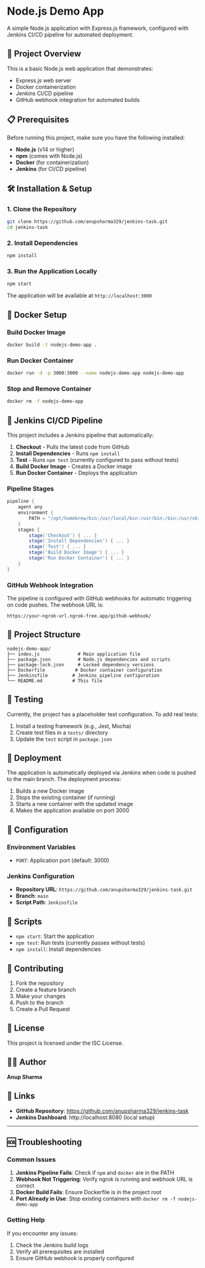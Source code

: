 # Node.js Demo App

A simple Node.js application with Express.js framework, configured with Jenkins CI/CD pipeline for automated deployment.

## 🚀 Project Overview

This is a basic Node.js web application that demonstrates:
- Express.js web server
- Docker containerization
- Jenkins CI/CD pipeline
- GitHub webhook integration for automated builds

## 📋 Prerequisites

Before running this project, make sure you have the following installed:

- **Node.js** (v14 or higher)
- **npm** (comes with Node.js)
- **Docker** (for containerization)
- **Jenkins** (for CI/CD pipeline)

## 🛠️ Installation & Setup

### 1. Clone the Repository

```bash
git clone https://github.com/anupsharma329/jenkins-task.git
cd jenkins-task
```

### 2. Install Dependencies

```bash
npm install
```

### 3. Run the Application Locally

```bash
npm start
```

The application will be available at `http://localhost:3000`

## 🐳 Docker Setup

### Build Docker Image

```bash
docker build -t nodejs-demo-app .
```

### Run Docker Container

```bash
docker run -d -p 3000:3000 --name nodejs-demo-app nodejs-demo-app
```

### Stop and Remove Container

```bash
docker rm -f nodejs-demo-app
```

## 🔄 Jenkins CI/CD Pipeline

This project includes a Jenkins pipeline that automatically:

1. **Checkout** - Pulls the latest code from GitHub
2. **Install Dependencies** - Runs `npm install`
3. **Test** - Runs `npm test` (currently configured to pass without tests)
4. **Build Docker Image** - Creates a Docker image
5. **Run Docker Container** - Deploys the application

### Pipeline Stages

```groovy
pipeline {
    agent any
    environment {
        PATH = "/opt/homebrew/bin:/usr/local/bin:/usr/bin:/bin:/usr/sbin:/sbin"
    }
    stages {
        stage('Checkout') { ... }
        stage('Install Dependencies') { ... }
        stage('Test') { ... }
        stage('Build Docker Image') { ... }
        stage('Run Docker Container') { ... }
    }
}
```

### GitHub Webhook Integration

The pipeline is configured with GitHub webhooks for automatic triggering on code pushes. The webhook URL is:
```
https://your-ngrok-url.ngrok-free.app/github-webhook/
```

## 📁 Project Structure

```
nodejs-demo-app/
├── index.js              # Main application file
├── package.json          # Node.js dependencies and scripts
├── package-lock.json     # Locked dependency versions
├── Dockerfile           # Docker container configuration
├── Jenkinsfile         # Jenkins pipeline configuration
└── README.md           # This file
```

## 🧪 Testing

Currently, the project has a placeholder test configuration. To add real tests:

1. Install a testing framework (e.g., Jest, Mocha)
2. Create test files in a `tests/` directory
3. Update the `test` script in `package.json`

## 🚀 Deployment

The application is automatically deployed via Jenkins when code is pushed to the main branch. The deployment process:

1. Builds a new Docker image
2. Stops the existing container (if running)
3. Starts a new container with the updated image
4. Makes the application available on port 3000

## 🔧 Configuration

### Environment Variables

- `PORT`: Application port (default: 3000)

### Jenkins Configuration

- **Repository URL**: `https://github.com/anupsharma329/jenkins-task.git`
- **Branch**: `main`
- **Script Path**: `Jenkinsfile`

## 📝 Scripts

- `npm start`: Start the application
- `npm test`: Run tests (currently passes without tests)
- `npm install`: Install dependencies

## 🤝 Contributing

1. Fork the repository
2. Create a feature branch
3. Make your changes
4. Push to the branch
5. Create a Pull Request

## 📄 License

This project is licensed under the ISC License.

## 👨‍💻 Author

**Anup Sharma**

## 🔗 Links

- **GitHub Repository**: https://github.com/anupsharma329/jenkins-task
- **Jenkins Dashboard**: http://localhost:8080 (local setup)

---

## 🆘 Troubleshooting

### Common Issues

1. **Jenkins Pipeline Fails**: Check if `npm` and `docker` are in the PATH
2. **Webhook Not Triggering**: Verify ngrok is running and webhook URL is correct
3. **Docker Build Fails**: Ensure Dockerfile is in the project root
4. **Port Already in Use**: Stop existing containers with `docker rm -f nodejs-demo-app`

### Getting Help

If you encounter any issues:
1. Check the Jenkins build logs
2. Verify all prerequisites are installed
3. Ensure GitHub webhook is properly configured 